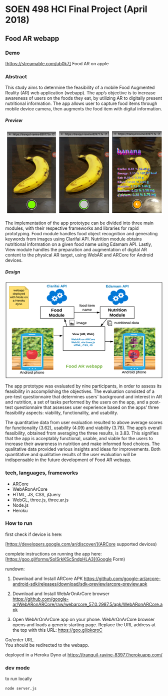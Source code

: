 # SOEN 498 HCI Final Project (April 2018)
## Food AR webapp


### Demo


[https://streamable.com/ub0k7] Food AR on apple



### Abstract

This study aims to determine the feasibility of a mobile Food Augmented Reality (AR) web
application (webapp). The app’s objective is to increase awareness of users on the foods they
eat, by utilizing AR to digitally present nutritional information. The app allows user to capture food
items through mobile device camera, then augments the food item with digital information.

##### Preview
![alt text](https://raw.githubusercontent.com/lenmorld/FoodAR/master/UX_design.PNG)

The implementation of the app prototype can be divided into three main modules, with their
respective frameworks and libraries for rapid prototyping. Food module handles food object
recognition and generating keywords from images using Clarifai API. Nutrition module obtains
nutritional information on a given food name using Edamam API. Lastly, View module handles
the preparation and augmentation of digital AR content to the physical AR target, using WebAR
and ARCore for Android devices.

##### Design
![alt text](https://raw.githubusercontent.com/lenmorld/FoodAR/master/FoodAR.png)


The app prototype was evaluated by nine participants, in order to assess its feasibility in
accomplishing the objectives. The evaluation consisted of a pre-test questionnaire that
determines users’ background and interest in AR and nutrition, a set of tasks performed by the
users on the app, and a post-test questionnaire that assesses user experience based on the apps’
three feasibility aspects: viability, functionality, and usability.

The quantitative data from user evaluation resulted to above average scores for functionality
(3.62), usability (4.09) and viability (3.78). The app’s overall feasibility, obtained from averaging
the three results, is 3.83. This signifies that the app is acceptably functional, usable, and viable
for the users to increase their awareness in nutrition and make informed food choices. The
qualitative data provided various insights and ideas for improvements. Both quantitative and
qualitative results of the user evaluation will be indispensable in the future development of Food
AR webapp.

### tech, languages, frameworks
- ARCore
- WebARonArCore
- HTML, JS, CSS, jQuery
- WebGL, three.js, three.ar.js
- Node.js
- Heroku

### How to run

first check if device is here:

[https://developers.google.com/ar/discover/](ARCore supported devices)


complete instructions on running the app here:
[https://goo.gl/forms/SoISrkKScSndpHLA3](Google Form)

rundown:

1. Download and Install ARCore APK
https://github.com/google-ar/arcore-android-sdk/releases/download/sdk-preview/arcore-preview.apk

2. Download and Install WebArOnArCore browser
https://github.com/google-ar/WebARonARCore/raw/webarcore_57.0.2987.5/apk/WebARonARCore.apk

3. Open WebArOnArCore app on your phone. 
WebArOnArCore browser opens and loads a generic starting page.
Replace the URL address at the top with this URL:
  https://goo.gl/pkqroC

Go/enter URL.  
You should be redirected to the webapp. 



deployed in a Heroku Dyno at
https://tranquil-ravine-83977.herokuapp.com/


### dev mode

to run locally

```
node server.js
```
